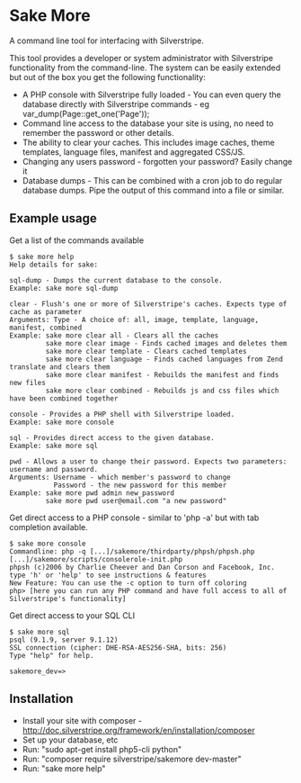 Sake More
=========

A command line tool for interfacing with Silverstripe.

This tool provides a developer or system administrator with Silverstripe functionality from the command-line.
The system can be easily extended but out of the box you get the following functionality:

 * A PHP console with Silverstripe fully loaded - You can even query the database directly with Silverstripe commands - eg var_dump(Page::get_one('Page'));
 * Command line access to the database your site is using, no need to remember the password or other details.
 * The ability to clear your caches. This includes image caches, theme templates, language files, manifest and aggregated CSS/JS.
 * Changing any users password - forgotten your password? Easily change it
 * Database dumps - This can be combined with a cron job to do regular database dumps. Pipe the output of this command into a file or similar.

Example usage
-------------

Get a list of the commands available

    $ sake more help
    Help details for sake:
    
    sql-dump - Dumps the current database to the console.
    Example: sake more sql-dump
    
    clear - Flush's one or more of Silverstripe's caches. Expects type of cache as parameter
    Arguments: Type - A choice of: all, image, template, language, manifest, combined
    Example: sake more clear all - Clears all the caches
             sake more clear image - Finds cached images and deletes them
             sake more clear template - Clears cached templates
             sake more clear language - Finds cached languages from Zend translate and clears them
             sake more clear manifest - Rebuilds the manifest and finds new files
             sake more clear combined - Rebuilds js and css files which have been combined together
    
    console - Provides a PHP shell with Silverstripe loaded.
    Example: sake more console
    
    sql - Provides direct access to the given database.
    Example: sake more sql
    
    pwd - Allows a user to change their password. Expects two parameters: username and password.
    Arguments: Username - which member's password to change
               Password - the new password for this member
    Example: sake more pwd admin new_password
             sake more pwd user@email.com "a new password"

Get direct access to a PHP console - similar to 'php -a' but with tab completion available.

    $ sake more console
    Commandline: php -q [...]/sakemore/thirdparty/phpsh/phpsh.php [...]/sakemore/scripts/consolerole-init.php
    phpsh (c)2006 by Charlie Cheever and Dan Corson and Facebook, Inc.
    type 'h' or 'help' to see instructions & features
    New Feature: You can use the -c option to turn off coloring
    php> [here you can run any PHP command and have full access to all of Silverstripe's functionality]

Get direct access to your SQL CLI

    $ sake more sql
    psql (9.1.9, server 9.1.12)
    SSL connection (cipher: DHE-RSA-AES256-SHA, bits: 256)
    Type "help" for help.
    
    sakemore_dev=>

Installation
------------

 * Install your site with composer - http://doc.silverstripe.org/framework/en/installation/composer
 * Set up your database, etc
 * Run: "sudo apt-get install php5-cli python"
 * Run: "composer require silverstripe/sakemore dev-master"
 * Run: "sake more help"
